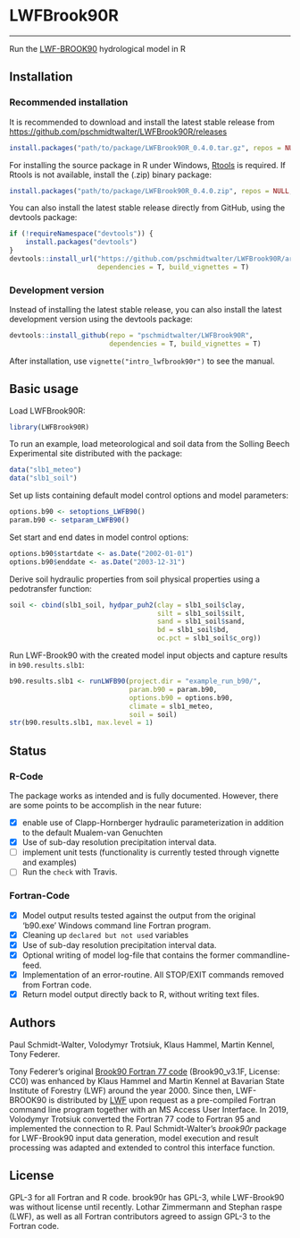 
<!-- README.md is generated from README.Rmd. Please edit that file -->

# LWFBrook90R

-----

Run the
[LWF-BROOK90](https://www.lwf.bayern.de/boden-klima/wasserhaushalt/index.php)
hydrological model in R

## Installation

### Recommended installation

It is recommended to download and install the latest stable release from
<https://github.com/pschmidtwalter/LWFBrook90R/releases>

``` r
install.packages("path/to/package/LWFBrook90R_0.4.0.tar.gz", repos = NULL, type = "source")
```

For installing the source package in R under Windows,
[Rtools](https://cran.r-project.org/bin/windows/Rtools/) is required. If
Rtools is not available, install the (.zip) binary package:

``` r
install.packages("path/to/package/LWFBrook90R_0.4.0.zip", repos = NULL, type = "binary")
```

You can also install the latest stable release directly from GitHub,
using the devtools package:

``` r
if (!requireNamespace("devtools")) {
    install.packages("devtools")
}
devtools::install_url("https://github.com/pschmidtwalter/LWFBrook90R/archive/v0.4.0.tar.gz",
                      dependencies = T, build_vignettes = T)
```

### Development version

Instead of installing the latest stable release, you can also install
the latest development version using the devtools package:

``` r
devtools::install_github(repo = "pschmidtwalter/LWFBrook90R", 
                         dependencies = T, build_vignettes = T)
```

After installation, use `vignette("intro_lwfbrook90r")` to see the
manual.

## Basic usage

Load LWFBrook90R:

``` r
library(LWFBrook90R)
```

To run an example, load meteorological and soil data from the Solling
Beech Experimental site distributed with the package:

``` r
data("slb1_meteo")
data("slb1_soil")
```

Set up lists containing default model control options and model
parameters:

``` r
options.b90 <- setoptions_LWFB90()
param.b90 <- setparam_LWFB90()
```

Set start and end dates in model control options:

``` r
options.b90$startdate <- as.Date("2002-01-01")
options.b90$enddate <- as.Date("2003-12-31")
```

Derive soil hydraulic properties from soil physical properties using a
pedotransfer function:

``` r
soil <- cbind(slb1_soil, hydpar_puh2(clay = slb1_soil$clay,
                                     silt = slb1_soil$silt,
                                     sand = slb1_soil$sand,
                                     bd = slb1_soil$bd,
                                     oc.pct = slb1_soil$c_org))
```

Run LWF-Brook90 with the created model input objects and capture results
in `b90.results.slb1`:

``` r
b90.results.slb1 <- runLWFB90(project.dir = "example_run_b90/",
                              param.b90 = param.b90,
                              options.b90 = options.b90,
                              climate = slb1_meteo,
                              soil = soil)
str(b90.results.slb1, max.level = 1)
```

## Status

### R-Code

The package works as intended and is fully documented. However, there
are some points to be accomplish in the near future:

  - [x] enable use of Clapp-Hornberger hydraulic parameterization in
    addition to the default Mualem-van Genuchten
  - [x] Use of sub-day resolution precipitation interval data.
  - [ ] implement unit tests (functionality is currently tested through
    vignette and examples)
  - [ ] Run the `check` with Travis.

### Fortran-Code

  - [x] Model output results tested against the output from the original
    ‘b90.exe’ Windows command line Fortran program.
  - [x] Cleaning up `declared but not used` variables
  - [x] Use of sub-day resolution precipitation interval data.
  - [x] Optional writing of model log-file that contains the former
    commandline-feed.
  - [x] Implementation of an error-routine. All STOP/EXIT commands
    removed from Fortran code.
  - [x] Return model output directly back to R, without writing text
    files.

## Authors

Paul Schmidt-Walter, Volodymyr Trotsiuk, Klaus Hammel, Martin Kennel,
Tony Federer.

Tony Federer’s original [Brook90 Fortran 77
code](http://www.ecoshift.net/brook/b90doc.html) (Brook90\_v3.1F,
License: CC0) was enhanced by Klaus Hammel and Martin Kennel at Bavarian
State Institute of Forestry (LWF) around the year 2000. Since then,
LWF-BROOK90 is distributed by
[LWF](https://www.lwf.bayern.de/boden-klima/wasserhaushalt/index.php)
upon request as a pre-compiled Fortran command line program together
with an MS Access User Interface. In 2019, Volodymyr Trotsiuk converted
the Fortran 77 code to Fortran 95 and implemented the connection to R.
Paul Schmidt-Walter’s *brook90r* package for LWF-Brook90 input data
generation, model execution and result processing was adapted and
extended to control this interface function.

## License

GPL-3 for all Fortran and R code. brook90r has GPL-3, while LWF-Brook90
was without license until recently. Lothar Zimmermann and Stephan raspe
(LWF), as well as all Fortran contributors agreed to assign GPL-3 to the
Fortran code.
